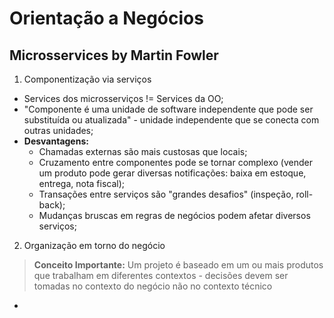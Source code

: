 # Orientação a Negócios

## Microsservices by Martin Fowler

1. Componentização via serviços

* Services dos microsserviços != Services da OO;
* "Componente é uma unidade de software independente que pode ser substituída
ou atualizada" - unidade independente que se conecta com outras unidades;
* **Desvantagens:**
    * Chamadas externas são mais custosas que locais;
    * Cruzamento entre componentes pode se tornar complexo (vender um produto
        pode gerar diversas notificações: baixa em estoque, entrega, nota fiscal);
    * Transações entre serviços são "grandes desafios" (inspeção, roll-back);
    * Mudanças bruscas em regras de negócios podem afetar diversos serviços;

2. Organização em torno do negócio

> **Conceito Importante:** Um projeto é baseado em um ou mais produtos que trabalham
> em diferentes contextos - decisões devem ser tomadas no contexto do negócio
> não no contexto técnico

*
